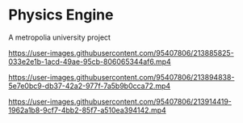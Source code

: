 # Physics Engine

A metropolia university project

https://user-images.githubusercontent.com/95407806/213885825-033e2e1b-1acd-49ae-95cb-806065344af6.mp4

https://user-images.githubusercontent.com/95407806/213894838-5e7e0bc9-db37-42a2-977f-7a5b9b0cca72.mp4

https://user-images.githubusercontent.com/95407806/213914419-1962a1b8-9cf7-4bb2-85f7-a510ea394142.mp4
